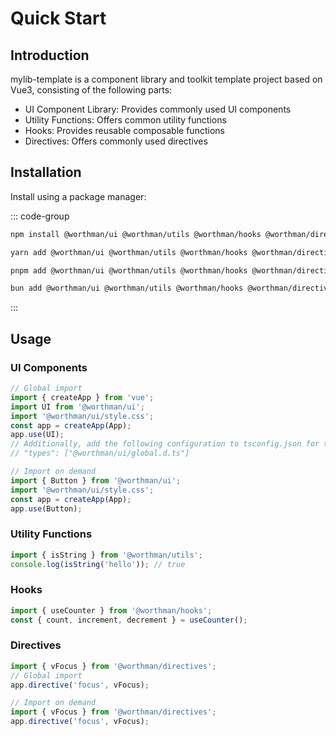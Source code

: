 # Quick Start

## Introduction

mylib-template is a component library and toolkit template project based on Vue3, consisting of the following parts:

- UI Component Library: Provides commonly used UI components
- Utility Functions: Offers common utility functions
- Hooks: Provides reusable composable functions
- Directives: Offers commonly used directives

## Installation

Install using a package manager:

::: code-group

```bash [npm]
npm install @worthman/ui @worthman/utils @worthman/hooks @worthman/directives
```

```bash [yarn]
yarn add @worthman/ui @worthman/utils @worthman/hooks @worthman/directives
```

```bash [pnpm]
pnpm add @worthman/ui @worthman/utils @worthman/hooks @worthman/directives
```

```bash [bun]
bun add @worthman/ui @worthman/utils @worthman/hooks @worthman/directives
```

:::

## Usage

### UI Components

```ts
// Global import
import { createApp } from 'vue';
import UI from '@worthman/ui';
import '@worthman/ui/style.css';
const app = createApp(App);
app.use(UI);
// Additionally, add the following configuration to tsconfig.json for type hints:
// "types": ["@worthman/ui/global.d.ts"]

// Import on demand
import { Button } from '@worthman/ui';
import '@worthman/ui/style.css';
const app = createApp(App);
app.use(Button);
```

### Utility Functions

```ts
import { isString } from '@worthman/utils';
console.log(isString('hello')); // true
```

### Hooks

```ts
import { useCounter } from '@worthman/hooks';
const { count, increment, decrement } = useCounter();
```

### Directives

```ts
import { vFocus } from '@worthman/directives';
// Global import
app.directive('focus', vFocus);

// Import on demand
import { vFocus } from '@worthman/directives';
app.directive('focus', vFocus);
```
